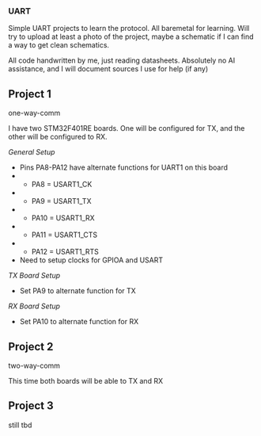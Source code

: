 ### UART 
Simple UART projects to learn the protocol. All baremetal for learning. Will try to upload at least a photo of the project, maybe a schematic if I can find a way to get clean schematics. 

All code handwritten by me, just reading datasheets. Absolutely no AI assistance, and I will document sources I use for help (if any)

## Project 1
one-way-comm

I have two STM32F401RE boards. One will be configured for TX, and the other will be configured to RX.

*General Setup*
- Pins PA8-PA12 have alternate functions for UART1 on this board
- - PA8 = USART1_CK
- - PA9 = USART1_TX
- - PA10 = USART1_RX
- - PA11 = USART1_CTS
- - PA12 = USART1_RTS
- Need to setup clocks for GPIOA and USART

*TX Board Setup*
- Set PA9 to alternate function for TX

*RX Board Setup*
- Set PA10 to alternate function for RX


## Project 2
two-way-comm

This time both boards will be able to TX and RX

## Project 3 
still tbd
